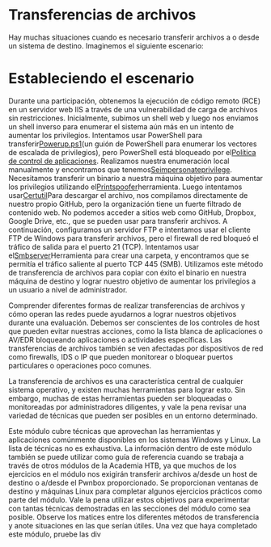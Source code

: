 # Transferencias de archivos

Hay muchas situaciones cuando es necesario transferir archivos a o desde un sistema de destino. Imaginemos el siguiente escenario:

# **Estableciendo el escenario**

Durante una participación, obtenemos la ejecución de código remoto (RCE) en un servidor web IIS a través de una vulnerabilidad de carga de archivos sin restricciones. Inicialmente, subimos un shell web y luego nos enviamos un shell inverso para enumerar el sistema aún más en un intento de aumentar los privilegios. Intentamos usar PowerShell para transferir[Powerup.ps1](https://github.com/PowerShellMafia/PowerSploit/blob/master/Privesc/PowerUp.ps1)(un guión de PowerShell para enumerar los vectores de escalada de privilegios), pero PowerShell está bloqueado por el[Política de control de aplicaciones](https://docs.microsoft.com/en-us/windows/security/threat-protection/windows-defender-application-control/windows-defender-application-control). Realizamos nuestra enumeración local manualmente y encontramos que tenemos[Seimpersonateprivilege](https://docs.microsoft.com/en-us/troubleshoot/windows-server/windows-security/seimpersonateprivilege-secreateglobalprivilege). Necesitamos transferir un binario a nuestra máquina objetivo para aumentar los privilegios utilizando el[Printspoofer](https://github.com/itm4n/PrintSpoofer)herramienta. Luego intentamos usar[Certutil](https://docs.microsoft.com/en-us/windows-server/administration/windows-commands/certutil)Para descargar el archivo, nos compilamos directamente de nuestro propio GitHub, pero la organización tiene un fuerte filtrado de contenido web. No podemos acceder a sitios web como GitHub, Dropbox, Google Drive, etc., que se pueden usar para transferir archivos. A continuación, configuramos un servidor FTP e intentamos usar el cliente FTP de Windows para transferir archivos, pero el firewall de red bloqueó el tráfico de salida para el puerto 21 (TCP). Intentamos usar el[Smbserver](https://github.com/SecureAuthCorp/impacket/blob/master/examples/smbserver.py)Herramienta para crear una carpeta, y encontramos que se permitía el tráfico saliente al puerto TCP 445 (SMB). Utilizamos este método de transferencia de archivos para copiar con éxito el binario en nuestra máquina de destino y lograr nuestro objetivo de aumentar los privilegios a un usuario a nivel de administrador.

Comprender diferentes formas de realizar transferencias de archivos y cómo operan las redes puede ayudarnos a lograr nuestros objetivos durante una evaluación. Debemos ser conscientes de los controles de host que pueden evitar nuestras acciones, como la lista blanca de aplicaciones o AV/EDR bloqueando aplicaciones o actividades específicas. Las transferencias de archivos también se ven afectadas por dispositivos de red como firewalls, IDS o IP que pueden monitorear o bloquear puertos particulares o operaciones poco comunes.

La transferencia de archivos es una característica central de cualquier sistema operativo, y existen muchas herramientas para lograr esto. Sin embargo, muchas de estas herramientas pueden ser bloqueadas o monitoreadas por administradores diligentes, y vale la pena revisar una variedad de técnicas que pueden ser posibles en un entorno determinado.

Este módulo cubre técnicas que aprovechan las herramientas y aplicaciones comúnmente disponibles en los sistemas Windows y Linux. La lista de técnicas no es exhaustiva. La información dentro de este módulo también se puede utilizar como guía de referencia cuando se trabaja a través de otros módulos de la Academia HTB, ya que muchos de los ejercicios en el módulo nos exigirán transferir archivos a/desde un host de destino o a/desde el Pwnbox proporcionado. Se proporcionan ventanas de destino y máquinas Linux para completar algunos ejercicios prácticos como parte del módulo. Vale la pena utilizar estos objetivos para experimentar con tantas técnicas demostradas en las secciones del módulo como sea posible. Observe los matices entre los diferentes métodos de transferencia y anote situaciones en las que serían útiles. Una vez que haya completado este módulo, pruebe las div